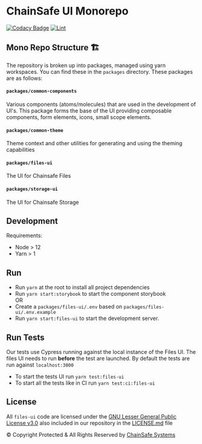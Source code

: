 # ChainSafe UI Monorepo

[![Codacy Badge](https://app.codacy.com/project/badge/Grade/700aaf66f15641be8db21e180064e252)](https://www.codacy.com?utm_source=github.com&amp;utm_medium=referral&amp;utm_content=ChainSafe/files-ui&amp;utm_campaign=Badge_Grade)
[![Lint](https://github.com/ChainSafe/files-ui/actions/workflows/lint.yml/badge.svg?branch=dev)](https://github.com/ChainSafe/files-ui/actions/workflows/lint.yml)

## Mono Repo Structure 🏗

The repository is broken up into packages, managed using yarn workspaces. You can find these in the `packages` directory. These packages are as follows:

#### **`packages/common-components`**

Various components (atoms/molecules) that are used in the development of UI's. This package forms the base of the UI providing composable components, form elements, icons, small scope elements.


#### **`packages/common-theme`**

Theme context and other utilities for generating and using the theming capabilities

#### **`packages/files-ui`**

The UI for Chainsafe Files

#### **`packages/storage-ui`**

The UI for Chainsafe Storage

## Development

Requirements: 
- Node > 12
- Yarn > 1

## Run
- Run `yarn` at the root to install all project dependencies
- Run `yarn start:storybook` to start the component storybook  
  OR
- Create a `packages/files-ui/.env` based on `packages/files-ui/.env.example`
- Run `yarn start:files-ui` to start the development server.

## Run Tests

Our tests use Cypress running against the local instance of the Files UI. The files UI needs to run **before** the test are launched.
By default the tests are run against `localhost:3000`

- To start the tests UI run `yarn test:files-ui`
- To start all the tests like in CI run `yarn test:ci:files-ui` 

## License
All `files-ui` code are licensed under the [GNU Lesser General Public License v3.0](https://www.gnu.org/licenses/lgpl-3.0.en.html) also included in our repository in the [LICENSE.md](https://github.com/ChainSafe/files-ui/blob/dev/LICENSE.md) file

© Copyright Protected & All Rights Reserved by [ChainSafe Systems](https://chainsafe.io)
